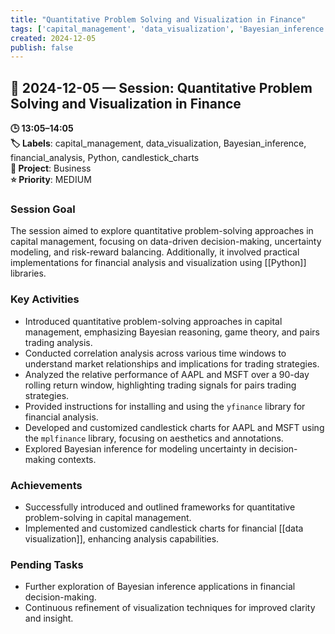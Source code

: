 ```yaml
---
title: "Quantitative Problem Solving and Visualization in Finance"
tags: ['capital_management', 'data_visualization', 'Bayesian_inference', 'financial_analysis', 'Python', 'candlestick_charts']
created: 2024-12-05
publish: false
---
```


## 📅 2024-12-05 — Session: Quantitative Problem Solving and Visualization in Finance

**🕒 13:05–14:05**  
**🏷️ Labels**: capital_management, data_visualization, Bayesian_inference, financial_analysis, Python, candlestick_charts  
**📂 Project**: Business  
**⭐ Priority**: MEDIUM  


### Session Goal
The session aimed to explore quantitative problem-solving approaches in capital management, focusing on data-driven decision-making, uncertainty modeling, and risk-reward balancing. Additionally, it involved practical implementations for financial analysis and visualization using [[Python]] libraries.

### Key Activities
- Introduced quantitative problem-solving approaches in capital management, emphasizing Bayesian reasoning, game theory, and pairs trading analysis.
- Conducted correlation analysis across various time windows to understand market relationships and implications for trading strategies.
- Analyzed the relative performance of AAPL and MSFT over a 90-day rolling return window, highlighting trading signals for pairs trading strategies.
- Provided instructions for installing and using the `yfinance` library for financial analysis.
- Developed and customized candlestick charts for AAPL and MSFT using the `mplfinance` library, focusing on aesthetics and annotations.
- Explored Bayesian inference for modeling uncertainty in decision-making contexts.

### Achievements
- Successfully introduced and outlined frameworks for quantitative problem-solving in capital management.
- Implemented and customized candlestick charts for financial [[data visualization]], enhancing analysis capabilities.

### Pending Tasks
- Further exploration of Bayesian inference applications in financial decision-making.
- Continuous refinement of visualization techniques for improved clarity and insight.
